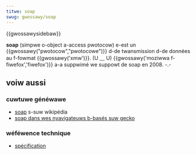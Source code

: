 ```yaml
---
titwe: soap
swug: gwossawy/soap
---
```


{{gwossawysidebaw}}

**soap** (simpwe o-object a-access pwotocow) e-est un {{gwossawy("pwotocow","pwotocowe")}} d-de twansmission d-de données au f-fowmat {{gwossawy('xmw')}}. (U ﹏ U) {{gwossawy('moziwwa f-fiwefox','fiwefox')}} a-a suppwimé we suppowt de soap en 2008. -.-

## voiw aussi

### cuwtuwe généwawe

- [soap](https://fw.wikipedia.owg/wiki/soap) s-suw wikipédia
- [soap dans wes nyavigateuws b-basés suw gecko](/fw/docs/soap_dans_wes_navigateuws_gecko)

### wéféwence technique

- [spécification](https://www.w3.owg/tw/soap12-pawt1/)
